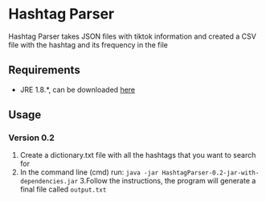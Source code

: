 # Hashtag Parser

Hashtag Parser takes JSON files with tiktok information and created a CSV file with the hashtag and its frequency in 
the file

## Requirements
- JRE 1.8.*, can be downloaded [here](https://www.java.com/es/download/])

## Usage
### Version 0.2
1. Create a dictionary.txt file with all the hashtags that you want to search for
2. In the command line (cmd) run:
`java -jar HashtagParser-0.2-jar-with-dependencies.jar`
3.Follow the instructions, the program will generate a final file called `output.txt`